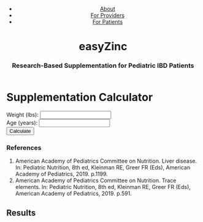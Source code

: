 <html>
<head>
  <title>easyZinc</title>
  <link rel="stylesheet" type="text/css" href="style.css">
</head>
<body>
  <div class="top-section">
    <header>
      <nav>
        <ul>
          <li><a href="#">About</a></li>
          <li><a href="#">For Providers</a></li>
          <li><a href="#">For Patients</a></li>
        </ul>
      </nav>
      <h1>easyZinc</h1>
      <h3>Research-Based Supplementation for Pediatric IBD Patients</h3>
    </header>
  </div>
 
  <div class="calculator">
    <h1>Supplementation Calculator</h1>
    <div class="calculator">
      <label for="input1">Weight (lbs):</label>
      <input type="number" id="input1">
      <br>
      <label for="input2">Age (years):</label>
      <input type="number" id="input2">
      <br>
      <button onclick="calculate()">Calculate</button>
      <div id="result"></div>
      <div>
        <h3 style="font-weight: bold;">References</h3>
        <ol>
          <li>American Academy of Pediatrics Committee on Nutrition. Liver disease. In: Pediatric Nutrition, 8th ed, Kleinman RE, Greer FR (Eds), American Academy of Pediatrics, 2019. p.1199.</li>
          <li>American Academy of Pediatrics Committee on Nutrition. Trace elements. In: Pediatric Nutrition, 8th ed, Kleinman RE, Greer FR (Eds), American Academy of Pediatrics, 2019. p.591.</li>
        </ol>
      </div>
    </div>
  </div>

  <h2>Results</h2>

  <table style="display: none;"> <!-- Hide the table by default -->
    <thead>
      <tr>
        <th>URL</th>
        <th>Suggested Dosage</th>
        <th>Original Suggested Serving Size</th>
      </tr>
    </thead>
    <tbody id="table-body"> <!-- Added an id attribute -->
      <!-- JavaScript code will generate rows here -->
    </tbody>
  </table>
  
  <script>
    // Your JavaScript code
    const dictionaryObject = {};

    fetch('https://raw.githubusercontent.com/sumeishan/zinc/main/Supplementation%20Spreadsheet%20-%20Sheet1.csv')
      .then(response => response.text())
      .then(data => {
        const rows = data.split('\n').slice(1); // Remove header row

        rows.forEach(row => {
          const [url, origDosage, perMeasure, measure, dosagePerMeasure] = row.split(',');

          dictionaryObject[dosagePerMeasure] = {
            url: url,
            measure: measure, 
            origDosage: origDosage,
            perMeasure: perMeasure
          };
        });

        console.log('Dictionary object:', dictionaryObject);
      })
      .catch(error => {
        console.error('Error fetching CSV:', error);
      });

    // Function to calculate the number of measures and determine the appropriate measure word
    function getNumberOfMeasures(first_value = 40, dosagePerMeasure, measure) {
      var { n: recommended_dose, duration: recommended_duration } = calculate_supplementation(first_value); // Fixed variable name
      const dividend = Math.floor(recommended_dose / dosagePerMeasure); // Fixed variable name
      return dividend;
    }

    // Array of measure word pairs [singular, plural]
    const measureWordPairs = [
      ['gummy', 'gummies'],
      ['capsule', 'capsules'],
      ['drop', 'drops'],
      ['tablet', 'tablets'],
      ['spray', 'sprays']
    ];

    // Function to get the singular version of the measure word
    function getMeasureSingular(measure) {
      const pair = measureWordPairs.find(([singular, _]) => measure === singular);
      return pair ? pair[0] : measure;
    }

    // Function to get the plural version of the measure word
    function getMeasurePlural(measure) {
      const pair = measureWordPairs.find(([_ , plural]) => measure === plural);
      return pair ? pair[1] : measure;
    }

    // Function to calculate the total dosage
    function calculateTotalDosage(numberOfMeasures, dosagePerMeasure) {
      const totalDosage = numberOfMeasures * dosagePerMeasure;
      return totalDosage.toFixed(1);
    }

    // Function to calculate the supplementation values
    function calculate_supplementation(weight_in_lbs) {
      let recommended_dose = 0;
      let recommended_duration = "4 to 6 weeks, depending on severity";
      let weight_in_kg = weight_in_lbs * 0.45359237;
      recommended_dose = Math.round(weight_in_kg * 10) / 10;
      return { n: recommended_dose, duration: recommended_duration };
    }

    // Function to perform the calculation and display the result
    function calculate() {
      var value1 = parseInt(document.getElementById("input1").value);
      var value2 = parseInt(document.getElementById("input2").value);
      var { n: recommended_dose, duration: recommended_duration } = calculate_supplementation(value1);
      var resultDiv = document.getElementById("result");
      resultDiv.innerHTML = "Recommended Dosage: " + recommended_dose + " mg per day" + "<br>Recommended Duration: " + recommended_duration;

      // Clear existing table rows
      const tbody = document.getElementById('table-body'); // Use the id attribute set for tbody
      tbody.innerHTML = '';

      // Generate new table rows
      for (const dosage in dictionaryObject) {
        const { url, measure, origDosage, perMeasure } = dictionaryObject[dosage];

        const row = document.createElement('tr');
        const numberOfMeasures = getNumberOfMeasures(value1, perMeasure, measure);
        const suggestedDosage = numberOfMeasures === 1 ? getMeasureSingular(measure) : getMeasurePlural(measure);
        const originalSuggestedServing = `${origDosage} mg for every ${perMeasure} ${measure}`;

        row.innerHTML = `
          <td>${url}</td>
          <td>${numberOfMeasures} ${suggestedDosage} (Total Intake: ${calculateTotalDosage(numberOfMeasures, dosage)} mg)</td>
          <td>${originalSuggestedServing}</td>
        `;

        tbody.appendChild(row);
      }

      // Show the results table
      var table = document.querySelector('table');
      table.style.display = 'table';
    }
  </script> 
</body>
</html>

